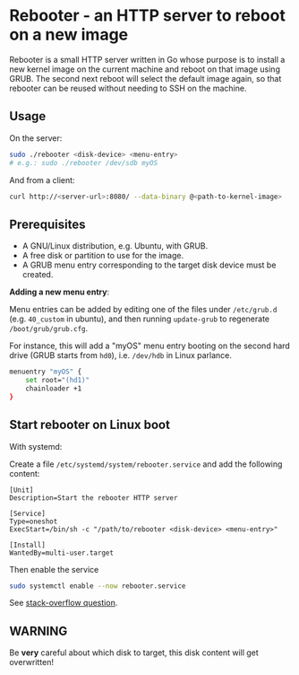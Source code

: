 # Rebooter - an HTTP server to reboot on a new image

Rebooter is a small HTTP server written in Go whose purpose is to install a new
kernel image on the current machine and reboot on that image using GRUB. The
second next reboot will select the default image again, so that rebooter can be
reused without needing to SSH on the machine.

## Usage

On the server:

```sh
sudo ./rebooter <disk-device> <menu-entry>
# e.g.: sudo ./rebooter /dev/sdb myOS
```

And from a client:

```sh
curl http://<server-url>:8080/ --data-binary @<path-to-kernel-image>
```

## Prerequisites

- A GNU/Linux distribution, e.g. Ubuntu, with GRUB.
- A free disk or partition to use for the image.
- A GRUB menu entry corresponding to the target disk device must be created.

**Adding a new menu entry**:

Menu entries can be added by editing one of the files under `/etc/grub.d` (e.g.
`40_custom` in ubuntu), and then running `update-grub` to regenerate
`/boot/grub/grub.cfg`.

For instance, this will add a "myOS" menu entry booting on the second hard drive
(GRUB starts from `hd0`), i.e. `/dev/hdb` in Linux parlance.

```sh
menuentry "myOS" {
    set root="(hd1)"
    chainloader +1
}
```

## Start rebooter on Linux boot

With systemd:

Create a file `/etc/systemd/system/rebooter.service` and add the following
content:

```
[Unit]
Description=Start the rebooter HTTP server

[Service]
Type=oneshot
ExecStart=/bin/sh -c "/path/to/rebooter <disk-device> <menu-entry>"

[Install]
WantedBy=multi-user.target
```

Then enable the service

```sh
sudo systemctl enable --now rebooter.service
```

See [stack-overflow question](https://unix.stackexchange.com/a/47715).

## WARNING

Be **very** careful about which disk to target, this disk content will get
overwritten!


